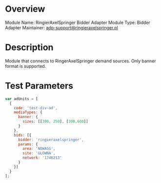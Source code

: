 # Overview

Module Name: RingierAxelSpringer Bidder Adapter
Module Type: Bidder Adapter
Maintainer: adp-support@ringieraxelspringer.pl

# Description

Module that connects to RingerAxelSpringer demand sources.
Only banner format is supported.

# Test Parameters
```js
var adUnits = [
  {
    code: 'test-div-ad',
    mediaTypes: {
      banner: {
        sizes: [[300, 250], [300,600]]
      }
    },
    bids: [{
      bidder: 'ringieraxelspringer',
      params: {
        area: 'NOWASG',
        site: 'GLOWNA',
        network: '1746213'
      }
    }]
  }
];
```
